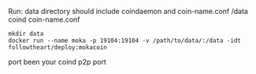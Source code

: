 Run:
data directory should include coindaemon and coin-name.conf
/data
   coind
   coin-name.conf

```
mkdir data
docker run --name moka -p 19104:19104 -v /path/to/data/:/data -idt followtheart/deploy:mokacoin

```

port been your coind p2p port